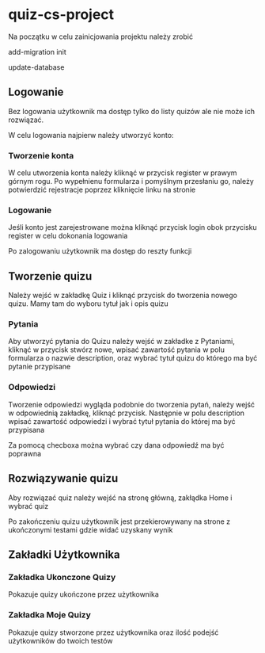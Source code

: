 # quiz-cs-project

Na początku w celu zainicjowania projektu należy zrobić

add-migration init

update-database

## Logowanie
Bez logowania użytkownik ma dostęp tylko do listy quizów ale nie może ich rozwiązać.

W celu logowania najpierw należy utworzyć konto:

### Tworzenie konta
W celu utworzenia konta należy kliknąć w przycisk register w prawym górnym rogu.
Po wypełnienu formularza i pomyślnym przesłaniu go, należy potwierdzić rejestracje poprzez kliknięcie linku na stronie

### Logowanie
Jeśli konto jest zarejestrowane można kliknąć przycisk login obok przycisku register w celu dokonania logowania

Po zalogowaniu użytkownik ma dostęp do reszty funkcji

## Tworzenie quizu
Należy wejść w zakładkę Quiz i kliknąć przycisk do tworzenia nowego quizu. Mamy tam do wyboru tytuł jak i opis quizu

### Pytania
Aby utworzyć pytania do Quizu należy wejść w zakładke z Pytaniami, kliknąć w przycisk stwórz nowe, wpisać zawartość pytania
w polu formularza o nazwie description, oraz wybrać tytuł quizu do którego ma być pytanie przypisane

### Odpowiedzi
Tworzenie odpowiedzi wygląda podobnie do tworzenia pytań, należy wejść w odpowiednią zakładkę, kliknąć przycisk. Następnie w polu
description wpisać zawartość odpowiedzi i wybrać tytuł pytania do której ma być przypisana

Za pomocą checboxa można wybrać czy dana odpowiedź ma być poprawna

## Rozwiązywanie quizu
Aby rozwiązać quiz należy wejść na stronę główną, zakłądka Home i wybrać quiz

Po zakończeniu quizu użytkownik jest przekierowywany na strone z ukończonymi testami gdzie widać uzyskany wynik

## Zakładki Użytkownika

### Zakładka Ukonczone Quizy
Pokazuje quizy ukończone przez użytkownika

### Zakładka Moje Quizy
Pokazuje quizy stworzone przez użytkownika oraz ilość podejść użytkowników do twoich testów
